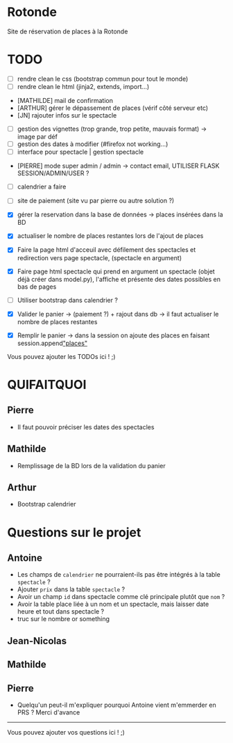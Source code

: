 # Rotonde

Site de réservation de places à la Rotonde

# TODO

- [ ] rendre clean le css (bootstrap commun pour tout le monde)
- [ ] rendre clean le html (jinja2, extends, import...)
- [MATHILDE] mail de confirmation
- [ARTHUR] gérer le dépassement de places (vérif côté serveur etc)
- [JN] rajouter infos sur le spectacle
- [ ] gestion des vignettes (trop grande, trop petite, mauvais format) -> image par déf
- [ ] gestion des dates à modifier (#firefox not working...)
- [ ] interface pour spectacle | gestion spectacle
- [PIERRE] mode super admin / admin -> contact email, UTILISER FLASK SESSION/ADMIN/USER ?
- [ ] calendrier a faire
- [ ] site de paiement (site vu par pierre ou autre solution ?)
- [x] gérer la reservation dans la base de données -> places insérées dans la BD
- [x] actualiser le nombre de places restantes lors de l'ajout de places
- [x] Faire la page html d'acceuil avec défilement des spectacles et redirection vers page spectacle, (spectacle en argument)
- [x] Faire page html spectacle qui prend en argument un spectacle (objet déjà créer dans model.py), l'affiche et présente des dates possibles en bas de pages
- [ ] Utiliser bootstrap dans calendrier ?
- [x] Valider le panier -> (paiement ?) + rajout dans db -> il faut actualiser le nombre de places restantes
- [x] Remplir le panier -> dans la session on ajoute des places en faisant session.append["places"](place)




Vous pouvez ajouter les TODOs ici ! ;)

# QUIFAITQUOI
## Pierre
 - Il faut pouvoir préciser les dates des spectacles
 
## Mathilde
 - Remplissage de la BD lors de la validation du panier

## Arthur
- Bootstrap calendrier



# Questions sur le projet

## Antoine

- Les champs de `calendrier` ne pourraient-ils pas être intégrés à la table `spectacle` ?
- Ajouter `prix` dans la table `spectacle` ?
- Avoir un champ `id` dans spectacle comme clé principale plutôt que `nom` ?
- Avoir la table place liée à un nom et un spectacle, mais laisser date heure et tout dans spectacle ?
- truc sur le nombre or something

## Jean-Nicolas

## Mathilde

## Pierre

- Quelqu'un peut-il m'expliquer pourquoi Antoine vient m'emmerder en PRS ? Merci d'avance

---

Vous pouvez ajouter vos questions ici ! ;)
